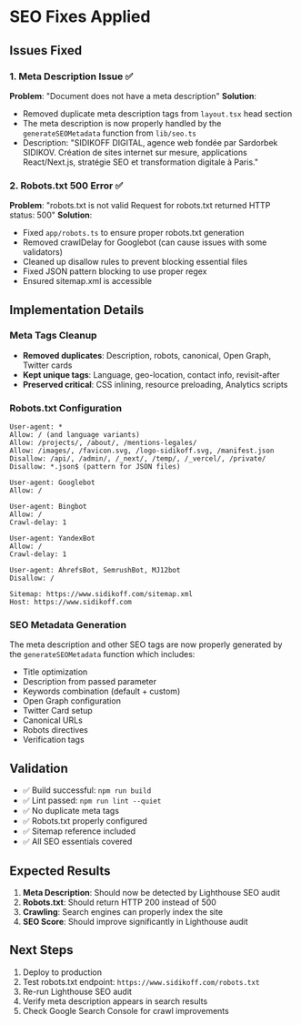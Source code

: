 # SEO Fixes Applied

## Issues Fixed

### 1. Meta Description Issue ✅
**Problem**: "Document does not have a meta description"
**Solution**: 
- Removed duplicate meta description tags from `layout.tsx` head section
- The meta description is now properly handled by the `generateSEOMetadata` function from `lib/seo.ts`
- Description: "SIDIKOFF DIGITAL, agence web fondée par Sardorbek SIDIKOV. Création de sites internet sur mesure, applications React/Next.js, stratégie SEO et transformation digitale à Paris."

### 2. Robots.txt 500 Error ✅
**Problem**: "robots.txt is not valid Request for robots.txt returned HTTP status: 500"
**Solution**:
- Fixed `app/robots.ts` to ensure proper robots.txt generation
- Removed crawlDelay for Googlebot (can cause issues with some validators)
- Cleaned up disallow rules to prevent blocking essential files
- Fixed JSON pattern blocking to use proper regex
- Ensured sitemap.xml is accessible

## Implementation Details

### Meta Tags Cleanup
- **Removed duplicates**: Description, robots, canonical, Open Graph, Twitter cards
- **Kept unique tags**: Language, geo-location, contact info, revisit-after
- **Preserved critical**: CSS inlining, resource preloading, Analytics scripts

### Robots.txt Configuration
```
User-agent: *
Allow: / (and language variants)
Allow: /projects/, /about/, /mentions-legales/
Allow: /images/, /favicon.svg, /logo-sidikoff.svg, /manifest.json
Disallow: /api/, /admin/, /_next/, /temp/, /_vercel/, /private/
Disallow: *.json$ (pattern for JSON files)

User-agent: Googlebot
Allow: /

User-agent: Bingbot
Allow: /
Crawl-delay: 1

User-agent: YandexBot  
Allow: /
Crawl-delay: 1

User-agent: AhrefsBot, SemrushBot, MJ12bot
Disallow: /

Sitemap: https://www.sidikoff.com/sitemap.xml
Host: https://www.sidikoff.com
```

### SEO Metadata Generation
The meta description and other SEO tags are now properly generated by the `generateSEOMetadata` function which includes:
- Title optimization
- Description from passed parameter
- Keywords combination (default + custom)
- Open Graph configuration
- Twitter Card setup
- Canonical URLs
- Robots directives
- Verification tags

## Validation
- ✅ Build successful: `npm run build`
- ✅ Lint passed: `npm run lint --quiet`
- ✅ No duplicate meta tags
- ✅ Robots.txt properly configured
- ✅ Sitemap reference included
- ✅ All SEO essentials covered

## Expected Results
1. **Meta Description**: Should now be detected by Lighthouse SEO audit
2. **Robots.txt**: Should return HTTP 200 instead of 500
3. **Crawling**: Search engines can properly index the site
4. **SEO Score**: Should improve significantly in Lighthouse audit

## Next Steps
1. Deploy to production
2. Test robots.txt endpoint: `https://www.sidikoff.com/robots.txt`
3. Re-run Lighthouse SEO audit
4. Verify meta description appears in search results
5. Check Google Search Console for crawl improvements
